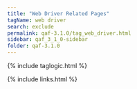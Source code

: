 ```yaml
---
title: "Web Driver Related Pages"
tagName: web driver
search: exclude
permalink: qaf-3.1.0/tag_web_driver.html
sidebar: qaf_3_1_0-sidebar
folder: qaf-3.1.0
---
```

{% include taglogic.html %}

{% include links.html %}
